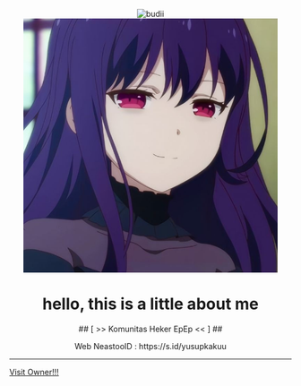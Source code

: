 <p align="center">

<p align="center">

  <img src="http://readme-typing-svg.herokuapp.com?color=%230B80F7&center=true&vCenter=true&multiline=false&lines=WELCOME;Too+NeastooID;IKUTIN-SOSIAL-MEDIA-KAMI!!;JANGAN+LUPA+JOIN+GROUP%2C++BWANGG+%3A);jangan+lupa+kasih+stars+!" alt="budii">

<img src="https://github.com/NeastooID/.github/blob/main/profile/81152a53e87b39330ba85cbaf30cc02d.jpg" width="90%" style="margin-left: auto;margin-right: auto;display: block;">

</p>

<h1 align='center'>hello, this is a little about me</h1>
<p align='center'> ## [ >> Komunitas Heker EpEp << ] ##
<p align='center'>
<p align='center'>Web NeastooID : https://s.id/yusupkakuu
  
----------
[Visit Owner!!!](https://github.com/yusup909)
